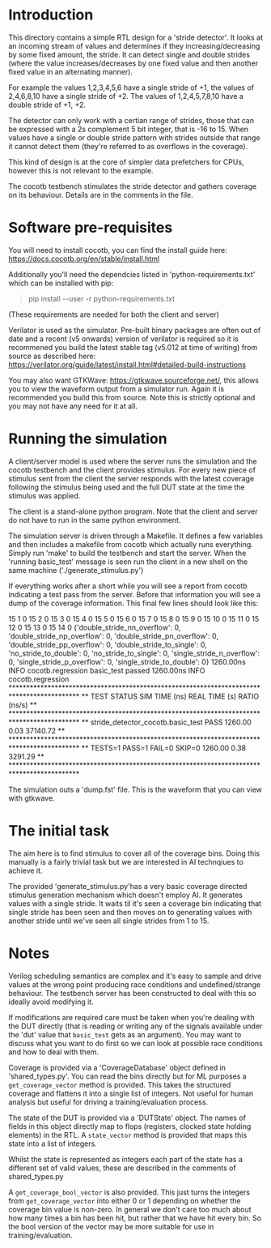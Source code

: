 # Introduction

This directory contains a simple RTL design for a 'stride detector'. It looks at
an incoming stream of values and determines if they increasing/decreasing by
some fixed amount, the stride. It can detect single and double strides (where
the value increases/decreases by one fixed value and then another fixed value in
an alternating manner).

For example the values 1,2,3,4,5,6 have a single stride of +1, the values of
2,4,6,8,10 have a single stride of +2. The values of 1,2,4,5,7,8,10 have a
double stride of +1, +2.

The detector can only work with a certian range of strides, those that can be
expressed with a 2s complement 5 bit integer, that is -16 to 15. When values
have a single or double stride pattern with strides outside that range it cannot
detect them (they're referred to as overflows in the coverage).

This kind of design is at the core of simpler data prefetchers for CPUs, however
this is not relevant to the example.

The cocotb testbench stimulates the stride detector and gathers coverage on its
behaviour. Details are in the comments in the file.

# Software pre-requisites

You will need to install cocotb, you can find the install guide here:
https://docs.cocotb.org/en/stable/install.html

Additionally you'll need the dependcies listed in 'python-requirements.txt'
which can be installed with pip:

> pip install --user -r python-requirements.txt

(These requirements are needed for both the client and server)

Verilator is used as the simulator. Pre-built binary packages are often out of
date and a recent (v5 onwards) version of verilator is required so it is
recommened you build the latest stable tag (v5.012 at time of writing) from
source as described here:
https://verilator.org/guide/latest/install.html#detailed-build-instructions

You may also want GTKWave: https://gtkwave.sourceforge.net/, this allows you to
view the waveform output from a simulator run. Again it is recommended you build
this from source. Note this is strictly optional and you may not have any need
for it at all.

# Running the simulation

A client/server model is used where the server runs the simulation and the
cocotb testbench and the client provides stimulus. For every new piece of
stimulus sent from the client the server responds with the latest coverage
following the stimulus being used and the full DUT state at the time the
stimulus was applied.

The client is a stand-alone python program. Note that the client and server do
not have to run in the same python environment.

The simulation server is driven through a Makefile. It defines a few variables
and then includes a makefile from cocotb which actually runs everything. Simply
run 'make' to build the testbench and start the server. When the 'running
basic_test' message is seen run the client in a new shell on the same machine
('./generate_stimulus.py')

If everything works after a short while you will see a report from cocotb
indicating a test pass from the server. Before that information you will see a
dump of the coverage information. This final few lines should look like this:

15 1 0
15 2 0
15 3 0
15 4 0
15 5 0
15 6 0
15 7 0
15 8 0
15 9 0
15 10 0
15 11 0
15 12 0
15 13 0
15 14 0
{'double_stride_nn_overflow': 0,
 'double_stride_np_overflow': 0,
 'double_stride_pn_overflow': 0,
 'double_stride_pp_overflow': 0,
 'double_stride_to_single': 0,
 'no_stride_to_double': 0,
 'no_stride_to_single': 0,
 'single_stride_n_overflow': 0,
 'single_stride_p_overflow': 0,
 'single_stride_to_double': 0}
  1260.00ns INFO     cocotb.regression                  basic_test passed
  1260.00ns INFO     cocotb.regression                  *******************************************************************************************
                                                        ** TEST                               STATUS  SIM TIME (ns)  REAL TIME (s)  RATIO (ns/s) **
                                                        *******************************************************************************************
                                                        ** stride_detector_cocotb.basic_test   PASS        1260.00           0.03      37140.72  **
                                                        *******************************************************************************************
                                                        ** TESTS=1 PASS=1 FAIL=0 SKIP=0                    1260.00           0.38       3291.29  **
                                                        *******************************************************************************************


The simulation outs a 'dump.fst' file. This is the waveform that you can view
with gtkwave.

# The initial task

The aim here is to find stimulus to cover all of the coverage bins. Doing this
manually is a fairly trivial task but we are interested in AI technqiues to
achieve it.

The provided 'generate_stimulus.py'has a very basic coverage directed stimulus
generation mechanism which doesn't employ AI. It generates values with a single
stride. It waits til it's seen a coverage bin indicating that single stride has
been seen and then moves on to generating values with another stride until we've
seen all single strides from 1 to 15.

# Notes

Verilog scheduling semantics are complex and it's easy to sample and drive
values at the wrong point producing race conditions and undefined/strange
behaviour. The testbench server has been constructed to deal with this so
ideally avoid modifying it.

If modifications are required care must be taken when you're dealing with the
DUT directly (that is reading or writing any of the signals available under the
'dut' value that `basic_test` gets as an argument).  You may want to discuss
what you want to do first so we can look at possible race conditions and how to
deal with them.

Coverage is provided via a 'CoverageDatabase' object defined in
'shared_types.py'. You can read the bins directly but for ML purposes a
`get_coverage_vector` method is provided. This takes the structured coverage and
flattens it into a single list of integers. Not useful for human analysis but
useful for driving a training/evaluation process.

The state of the DUT is provided via a 'DUTState' object. The names of fields in
this object directly map to flops (registers, clocked state holding elements) in
the RTL. A `state_vector` method is provided that maps this state into a list of
integers.

Whilst the state is represented as integers each part of the state has a
different set of valid values, these are described in the comments of
shared_types.py

A `get_coverage_bool_vector` is also provided. This just turns the integers from
`get_coverage_vector` into either 0 or 1 depending on whether the coverage bin
value is non-zero. In general we don't care too much about how many times a bin
has been hit, but rather that we have hit every bin. So the bool version of the
vector may be more suitable for use in training/evaluation.
